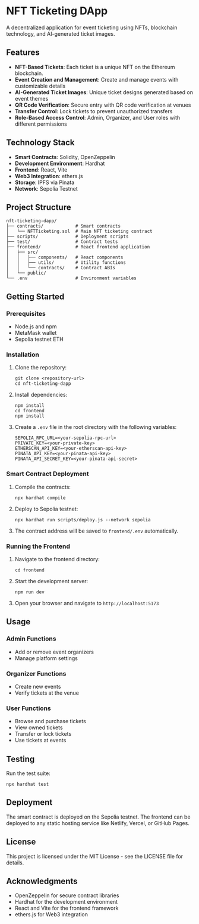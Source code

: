 # NFT Ticketing DApp

A decentralized application for event ticketing using NFTs, blockchain technology, and AI-generated ticket images.

## Features

- **NFT-Based Tickets**: Each ticket is a unique NFT on the Ethereum blockchain.
- **Event Creation and Management**: Create and manage events with customizable details
- **AI-Generated Ticket Images**: Unique ticket designs generated based on event themes
- **QR Code Verification**: Secure entry with QR code verification at venues
- **Transfer Control**: Lock tickets to prevent unauthorized transfers
- **Role-Based Access Control**: Admin, Organizer, and User roles with different permissions

## Technology Stack

- **Smart Contracts**: Solidity, OpenZeppelin
- **Development Environment**: Hardhat
- **Frontend**: React, Vite
- **Web3 Integration**: ethers.js
- **Storage**: IPFS via Pinata
- **Network**: Sepolia Testnet

## Project Structure

```
nft-ticketing-dapp/
├── contracts/            # Smart contracts
│   └── NFTTicketing.sol  # Main NFT ticketing contract
├── scripts/              # Deployment scripts
├── test/                 # Contract tests
├── frontend/             # React frontend application
│   ├── src/
│   │   ├── components/   # React components
│   │   ├── utils/        # Utility functions
│   │   └── contracts/    # Contract ABIs
│   └── public/
└── .env                  # Environment variables
```

## Getting Started

### Prerequisites

- Node.js and npm
- MetaMask wallet
- Sepolia testnet ETH

### Installation

1. Clone the repository:
   ```
   git clone <repository-url>
   cd nft-ticketing-dapp
   ```

2. Install dependencies:
   ```
   npm install
   cd frontend
   npm install
   ```

3. Create a `.env` file in the root directory with the following variables:
   ```
   SEPOLIA_RPC_URL=<your-sepolia-rpc-url>
   PRIVATE_KEY=<your-private-key>
   ETHERSCAN_API_KEY=<your-etherscan-api-key>
   PINATA_API_KEY=<your-pinata-api-key>
   PINATA_API_SECRET_KEY=<your-pinata-api-secret>
   ```

### Smart Contract Deployment

1. Compile the contracts:
   ```
   npx hardhat compile
   ```

2. Deploy to Sepolia testnet:
   ```
   npx hardhat run scripts/deploy.js --network sepolia
   ```

3. The contract address will be saved to `frontend/.env` automatically.

### Running the Frontend

1. Navigate to the frontend directory:
   ```
   cd frontend
   ```

2. Start the development server:
   ```
   npm run dev
   ```

3. Open your browser and navigate to `http://localhost:5173`

## Usage

### Admin Functions

- Add or remove event organizers
- Manage platform settings

### Organizer Functions

- Create new events
- Verify tickets at the venue

### User Functions

- Browse and purchase tickets
- View owned tickets
- Transfer or lock tickets
- Use tickets at events

## Testing

Run the test suite:

```
npx hardhat test
```

## Deployment

The smart contract is deployed on the Sepolia testnet. The frontend can be deployed to any static hosting service like Netlify, Vercel, or GitHub Pages.

## License

This project is licensed under the MIT License - see the LICENSE file for details.

## Acknowledgments

- OpenZeppelin for secure contract libraries
- Hardhat for the development environment
- React and Vite for the frontend framework
- ethers.js for Web3 integration
